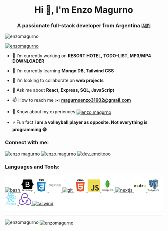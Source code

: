 <h1 align="center">Hi 👋, I'm Enzo Magurno</h1>
<h3 align="center">A passionate full-stack developer from Argentina 🇦🇷</h3>

<p align="left"> <img src="https://komarev.com/ghpvc/?username=enzomagurno&label=Profile%20views&color=0e75b6&style=flat" alt="enzomagurno" /> </p>

<p align="left"> <a href="https://github.com/ryo-ma/github-profile-trophy"><img src="https://github-profile-trophy.vercel.app/?username=enzomagurno" alt="enzomagurno" /></a> </p>

- 🔭 I’m currently working on **RESORT HOTEL, TODO-LIST, MP3/MP4 DOWNLOADER**

- 🌱 I’m currently learning **Mongo DB, Tailwind CSS**

- 👯 I’m looking to collaborate on **web projects**

- 💬 Ask me about **React, Express, SQL, JavaScript**

- 📫 How to reach me ✉️ **magurnoenzo31602@gmail.com**

- 📄 Know about my experiences <a href="https://linkedin.com/in/enzomagurno" target="blank"><img align="center" src="https://raw.githubusercontent.com/rahuldkjain/github-profile-readme-generator/master/src/images/icons/Social/linked-in-alt.svg" alt="enzo magurno" height="30" width="40" /></a>

- ⚡ Fun fact **I am a volleyball player as opposite. Not everything is programming 😁**

<h3 align="left">Connect with me:</h3>
<p align="left">
<a href="https://linkedin.com/in/enzomagurno" target="blank"><img align="center" src="https://raw.githubusercontent.com/rahuldkjain/github-profile-readme-generator/master/src/images/icons/Social/linked-in-alt.svg" alt="enzo magurno" height="30" width="40" /></a>
<a href="https://instagram.com/enzo.magurno" target="blank"><img align="center" src="https://raw.githubusercontent.com/rahuldkjain/github-profile-readme-generator/master/src/images/icons/Social/instagram.svg" alt="enzo.magurno" height="30" width="40" /></a>
<a href="https://www.youtube.com/channel/UC090jq0iAYrOzg_Os5D8PFA" target="blank"><img align="center" src="https://raw.githubusercontent.com/rahuldkjain/github-profile-readme-generator/master/src/images/icons/Social/youtube.svg" alt="dev_emcitooo" height="30" width="40" /></a>
</p>

<h3 align="left">Languages and Tools:</h3>
<div style="background-color: white; display:inline-block">
    <p align="left"> 
        <a href="https://www.gnu.org/software/bash/" target="_blank" rel="noreferrer"> 
            <img src="https://www.vectorlogo.zone/logos/gnu_bash/gnu_bash-icon.svg" alt="bash" width="40" height="40"/> 
        </a> 
        <a href="https://getbootstrap.com" target="_blank" rel="noreferrer"> 
            <img src="https://raw.githubusercontent.com/devicons/devicon/master/icons/bootstrap/bootstrap-plain-wordmark.svg" alt="bootstrap" width="40" height="40"/> 
        </a> 
        <a href="https://www.w3schools.com/css/" target="_blank" rel="noreferrer"> 
            <img src="https://raw.githubusercontent.com/devicons/devicon/master/icons/css3/css3-original-wordmark.svg" alt="css3" width="40" height="40"/> 
        </a> 
        <a href="https://expressjs.com" target="_blank" rel="noreferrer"> 
            <img src="https://raw.githubusercontent.com/devicons/devicon/master/icons/express/express-original-wordmark.svg" alt="express" width="40" height="40"/> 
        </a> 
        <a href="https://git-scm.com/" target="_blank" rel="noreferrer"> 
            <img src="https://www.vectorlogo.zone/logos/git-scm/git-scm-icon.svg" alt="git" width="40" height="40"/> 
        </a> 
        <a href="https://www.w3.org/html/" target="_blank" rel="noreferrer"> 
            <img src="https://raw.githubusercontent.com/devicons/devicon/master/icons/html5/html5-original-wordmark.svg" alt="html5" width="40" height="40"/> 
        </a> 
        <a href="https://developer.mozilla.org/en-US/docs/Web/JavaScript" target="_blank" rel="noreferrer"> 
            <img src="https://raw.githubusercontent.com/devicons/devicon/master/icons/javascript/javascript-original.svg" alt="javascript" width="40" height="40"/> 
        </a> 
        <a href="https://www.mongodb.com/" target="_blank" rel="noreferrer"> 
            <img src="https://raw.githubusercontent.com/devicons/devicon/master/icons/mongodb/mongodb-original-wordmark.svg" alt="mongodb" width="40" height="40"/> 
        </a> 
        <a href="https://nextjs.org/" target="_blank" rel="noreferrer"> 
            <img src="https://cdn.worldvectorlogo.com/logos/nextjs-2.svg" alt="nextjs" width="40" height="40"/> 
        </a> 
        <a href="https://nodejs.org" target="_blank" rel="noreferrer"> 
            <img src="https://raw.githubusercontent.com/devicons/devicon/master/icons/nodejs/nodejs-original-wordmark.svg" alt="nodejs" width="40" height="40"/> 
        </a> 
        <a href="https://www.postgresql.org" target="_blank" rel="noreferrer"> 
            <img src="https://raw.githubusercontent.com/devicons/devicon/master/icons/postgresql/postgresql-original-wordmark.svg" alt="postgresql" width="40" height="40"/> 
        </a> 
        <a href="https://reactjs.org/" target="_blank" rel="noreferrer"> 
            <img src="https://raw.githubusercontent.com/devicons/devicon/master/icons/react/react-original-wordmark.svg" alt="react" width="40" height="40"/> 
        </a> 
        <a href="https://redux.js.org" target="_blank" rel="noreferrer"> 
            <img src="https://raw.githubusercontent.com/devicons/devicon/master/icons/redux/redux-original.svg" alt="redux" width="40" height="40"/> 
        </a> 
        <a href="https://tailwindcss.com/" target="_blank" rel="noreferrer"> 
            <img src="https://www.vectorlogo.zone/logos/tailwindcss/tailwindcss-icon.svg" alt="tailwind" width="40" height="40"/> 
        </a> 
    </p>
</div>
<hr/>


<p><img align="left" src="https://github-readme-stats.vercel.app/api/top-langs?username=enzomagurno&show_icons=true&locale=en&layout=compact" alt="enzomagurno" /></p>

<p>&nbsp;<img align="center" src="https://github-readme-stats.vercel.app/api?username=enzomagurno&show_icons=true&locale=en" alt="enzomagurno" /></p>
